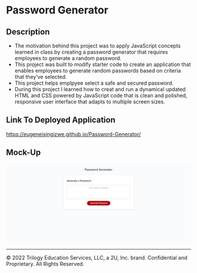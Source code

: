 # Password Generator

## Description 

- The motivation behind this project was to apply JavaScript concepts learned in class by creating a password generator that requires employees to generate a random password. 
- This project was built to modify starter code to create an application that enables employees to generate random passwords based on criteria that they’ve selected. 
- This project helps emplpyee select a safe and secured password.
- During this project I learned how to creat and run a dynamical updated HTML and CSS powered by JavaScript code that is clean and polished, responsive user interface that adapts to multiple screen sizes.


## Link To Deployed Application 

https://eugeneisingizwe.github.io/Password-Generator/

## Mock-Up


![The Password Generator application displays a red button to "Generate Password".](./Develop/Image/password.generator.png)


- - -
© 2022 Trilogy Education Services, LLC, a 2U, Inc. brand. Confidential and Proprietary. All Rights Reserved.